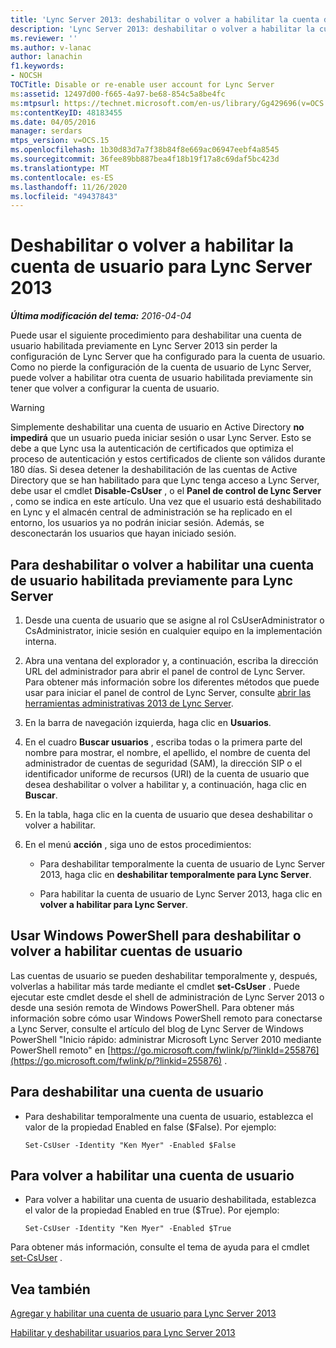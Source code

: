 ```yaml
---
title: 'Lync Server 2013: deshabilitar o volver a habilitar la cuenta de usuario para Lync Server'
description: 'Lync Server 2013: deshabilitar o volver a habilitar la cuenta de usuario para Lync Server.'
ms.reviewer: ''
ms.author: v-lanac
author: lanachin
f1.keywords:
- NOCSH
TOCTitle: Disable or re-enable user account for Lync Server
ms:assetid: 12497d00-f665-4a97-be68-854c5a8be4fc
ms:mtpsurl: https://technet.microsoft.com/en-us/library/Gg429696(v=OCS.15)
ms:contentKeyID: 48183455
ms.date: 04/05/2016
manager: serdars
mtps_version: v=OCS.15
ms.openlocfilehash: 1b30d83d7a7f38b84f8e669ac06947eebf4a8545
ms.sourcegitcommit: 36fee89bb887bea4f18b19f17a8c69daf5bc423d
ms.translationtype: MT
ms.contentlocale: es-ES
ms.lasthandoff: 11/26/2020
ms.locfileid: "49437843"
---
```

# <a name="disable-or-re-enable-user-account-for-lync-server-2013"></a>Deshabilitar o volver a habilitar la cuenta de usuario para Lync Server 2013

<div data-xmlns="http://www.w3.org/1999/xhtml">

<div class="topic" data-xmlns="http://www.w3.org/1999/xhtml" data-msxsl="urn:schemas-microsoft-com:xslt" data-cs="https://msdn.microsoft.com/">

<div data-asp="https://msdn2.microsoft.com/asp">



</div>

<div id="mainSection">

<div id="mainBody">

<span> </span>

_**Última modificación del tema:** 2016-04-04_

Puede usar el siguiente procedimiento para deshabilitar una cuenta de usuario habilitada previamente en Lync Server 2013 sin perder la configuración de Lync Server que ha configurado para la cuenta de usuario. Como no pierde la configuración de la cuenta de usuario de Lync Server, puede volver a habilitar otra cuenta de usuario habilitada previamente sin tener que volver a configurar la cuenta de usuario.

<div>


> [!WARNING]  
> Simplemente deshabilitar una cuenta de usuario en Active Directory <STRONG>no impedirá</STRONG> que un usuario pueda iniciar sesión o usar Lync Server. Esto se debe a que Lync usa la autenticación de certificados que optimiza el proceso de autenticación y estos certificados de cliente son válidos durante 180 días. Si desea detener la deshabilitación de las cuentas de Active Directory que se han habilitado para que Lync tenga acceso a Lync Server, debe usar el cmdlet <STRONG>Disable-CsUser</STRONG> , o el <STRONG>Panel de control de Lync Server</STRONG> , como se indica en este artículo. Una vez que el usuario está deshabilitado en Lync y el almacén central de administración se ha replicado en el entorno, los usuarios ya no podrán iniciar sesión. Además, se desconectarán los usuarios que hayan iniciado sesión.



</div>

<div>

## <a name="to-disable-or-re-enable-a-previously-enabled-user-account-for-lync-server"></a>Para deshabilitar o volver a habilitar una cuenta de usuario habilitada previamente para Lync Server

1.  Desde una cuenta de usuario que se asigne al rol CsUserAdministrator o CsAdministrator, inicie sesión en cualquier equipo en la implementación interna.

2.  Abra una ventana del explorador y, a continuación, escriba la dirección URL del administrador para abrir el panel de control de Lync Server. Para obtener más información sobre los diferentes métodos que puede usar para iniciar el panel de control de Lync Server, consulte [abrir las herramientas administrativas 2013 de Lync Server](lync-server-2013-open-lync-server-administrative-tools.md).

3.  En la barra de navegación izquierda, haga clic en **Usuarios**.

4.  En el cuadro **Buscar usuarios** , escriba todas o la primera parte del nombre para mostrar, el nombre, el apellido, el nombre de cuenta del administrador de cuentas de seguridad (SAM), la dirección SIP o el identificador uniforme de recursos (URI) de la cuenta de usuario que desea deshabilitar o volver a habilitar y, a continuación, haga clic en **Buscar**.

5.  En la tabla, haga clic en la cuenta de usuario que desea deshabilitar o volver a habilitar.

6.  En el menú **acción** , siga uno de estos procedimientos:
    
      - Para deshabilitar temporalmente la cuenta de usuario de Lync Server 2013, haga clic en **deshabilitar temporalmente para Lync Server**.
    
      - Para habilitar la cuenta de usuario de Lync Server 2013, haga clic en **volver a habilitar para Lync Server**.

</div>

<div>

## <a name="using-windows-powershell-to-disable-or-re-enable-user-accounts"></a>Usar Windows PowerShell para deshabilitar o volver a habilitar cuentas de usuario

Las cuentas de usuario se pueden deshabilitar temporalmente y, después, volverlas a habilitar más tarde mediante el cmdlet **set-CsUser** . Puede ejecutar este cmdlet desde el shell de administración de Lync Server 2013 o desde una sesión remota de Windows PowerShell. Para obtener más información sobre cómo usar Windows PowerShell remoto para conectarse a Lync Server, consulte el artículo del blog de Lync Server de Windows PowerShell "Inicio rápido: administrar Microsoft Lync Server 2010 mediante PowerShell remoto" en [https://go.microsoft.com/fwlink/p/?linkId=255876](https://go.microsoft.com/fwlink/p/?linkid=255876) .

<div>

## <a name="to-disable-a-user-account"></a>Para deshabilitar una cuenta de usuario

  - Para deshabilitar temporalmente una cuenta de usuario, establezca el valor de la propiedad Enabled en false ($False). Por ejemplo:
    
        Set-CsUser -Identity "Ken Myer" -Enabled $False

</div>

<div>

## <a name="to-re-enable-a-user-account"></a>Para volver a habilitar una cuenta de usuario

  - Para volver a habilitar una cuenta de usuario deshabilitada, establezca el valor de la propiedad Enabled en true ($True). Por ejemplo:
    
        Set-CsUser -Identity "Ken Myer" -Enabled $True

</div>

Para obtener más información, consulte el tema de ayuda para el cmdlet [set-CsUser](https://docs.microsoft.com/powershell/module/skype/Set-CsUser) .

</div>

<div>

## <a name="see-also"></a>Vea también


[Agregar y habilitar una cuenta de usuario para Lync Server 2013](lync-server-2013-add-and-enable-user-account-for-lync-server.md)  


[Habilitar y deshabilitar usuarios para Lync Server 2013](lync-server-2013-enabling-and-disabling-users-for-lync-server.md)  
  

</div>

</div>

<span> </span>

</div>

</div>

</div>

